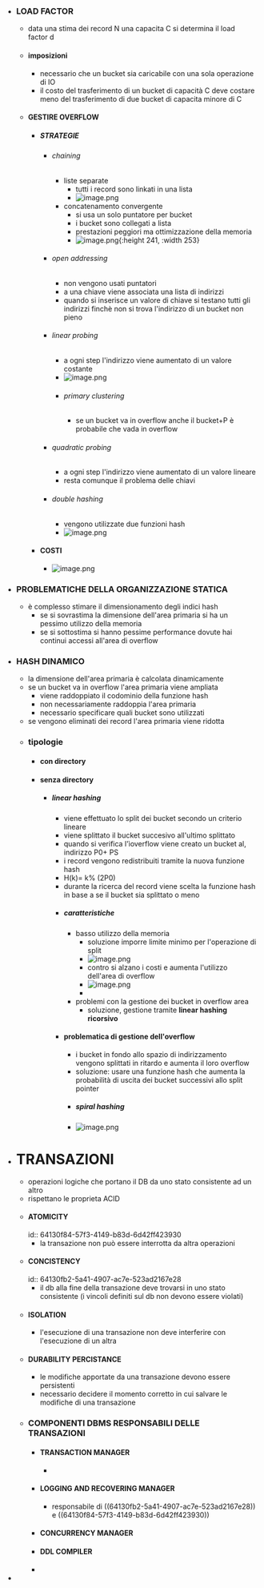 - ### LOAD FACTOR
	- data una stima dei record N una capacita C si determina il load factor d
	- #### imposizioni
		- necessario che un bucket sia caricabile con una sola operazione di IO
		- il costo del trasferimento di un bucket di capacità C deve costare meno del trasferimento di due bucket di capacita minore di C
	- #### GESTIRE OVERFLOW
		- ##### STRATEGIE
			- ###### chaining
				- liste separate
					- tutti i record sono linkati in una lista
					- ![image.png](../assets/image_1678966949021_0.png)
				- concatenamento convergente
					- si usa un solo puntatore per bucket
					- i bucket sono collegati a lista
					- prestazioni peggiori ma ottimizzazione della memoria
					- ![image.png](../assets/image_1678966966648_0.png){:height 241, :width 253}
			- ###### open addressing
				- non vengono usati puntatori
				- a una chiave viene associata una lista di indirizzi
				- quando si inserisce un valore di chiave si testano tutti gli indirizzi finchè non si trova l'indirizzo di un bucket non pieno
			- ###### linear probing
				- a ogni step l'indirizzo viene aumentato di un valore costante
				- ![image.png](../assets/image_1678967776836_0.png)
				- ###### primary clustering
					- se un bucket va in overflow anche il bucket+P è probabile che vada in overflow
			- ###### quadratic probing
				- a ogni step l'indirizzo viene aumentato di un valore lineare
				- resta comunque il problema delle chiavi
			- ###### double hashing
				- vengono utilizzate due funzioni hash
				- ![image.png](../assets/image_1678968075708_0.png)
		- #### COSTI
			- ![image.png](../assets/image_1678968155318_0.png)
- ### PROBLEMATICHE DELLA ORGANIZZAZIONE STATICA
	- è complesso stimare il dimensionamento degli indici hash
		- se si sovrastima la dimensione dell'area primaria si ha un pessimo utilizzo della memoria
		- se si sottostima si hanno pessime performance dovute hai continui accessi all'area di overflow
- ### HASH DINAMICO
	- la dimensione dell'area primaria è calcolata dinamicamente
	- se un bucket va in overflow l'area primaria viene ampliata
		- viene raddoppiato il codominio della funzione hash
		- non necessariamente raddoppia l'area primaria
		- necessario specificare quali bucket sono utilizzati
	- se vengono eliminati dei record l'area primaria viene ridotta
	- ### tipologie
		- #### con directory
		- #### senza directory
			- ##### linear hashing
				- viene effettuato lo split dei bucket secondo un criterio lineare
				- viene splittato il bucket succesivo all'ultimo splittato
				- quando si verifica l'ìoverflow viene creato un bucket al, indirizzo P0+ PS
				- i record vengono redistribuiti tramite la nuova funzione hash
				- H(k)= k% (2P0)
				- durante la ricerca del record viene scelta la funzione hash in base a se il bucket sia splittato o meno
				- ##### caratteristiche
					- basso utilizzo della memoria
						- soluzione imporre limite minimo per l'operazione di split
						- ![image.png](../assets/image_1678969778303_0.png)
						- contro si alzano i costi e aumenta l'utilizzo dell'area di overflow
						- ![image.png](../assets/image_1678969861747_0.png)
						-
					- problemi con la gestione dei bucket in overflow area
						- soluzione, gestione tramite **linear hashing ricorsivo**
				- #### problematica di gestione dell'overflow
					- i bucket in fondo allo spazio di indirizzamento vengono splittati in ritardo e aumenta il loro overflow
					- soluzione: usare una funzione hash che aumenta la probabilità di uscita dei bucket successivi allo split pointer
					- ##### spiral hashing
					- ![image.png](../assets/image_1678970294044_0.png)
- # TRANSAZIONI
	- operazioni logiche che portano il DB da uno stato consistente ad un altro
	- rispettano le proprieta ACID
	- #### ATOMICITY
	  id:: 64130f84-57f3-4149-b83d-6d42ff423930
		- la transazione non può essere interrotta da altra operazioni
	- #### CONCISTENCY
	  id:: 64130fb2-5a41-4907-ac7e-523ad2167e28
		- il db alla fine della transazione deve trovarsi in uno stato consistente (i vincoli definiti sul db non devono essere violati)
	- #### ISOLATION
		- l'esecuzione di una transazione non deve interferire con l'esecuzione di un altra
	- #### DURABILITY PERCISTANCE
		- le modifiche apportate da una transazione devono essere persistenti
		- necessario decidere il momento corretto in cui salvare le modifiche di una transazione
	- ### COMPONENTI DBMS RESPONSABILI DELLE TRANSAZIONI
		- #### TRANSACTION MANAGER
			-
		- #### LOGGING AND RECOVERING MANAGER
			- responsabile di ((64130fb2-5a41-4907-ac7e-523ad2167e28)) e ((64130f84-57f3-4149-b83d-6d42ff423930))
		- #### CONCURRENCY MANAGER
		- #### DDL COMPILER
		-
-
